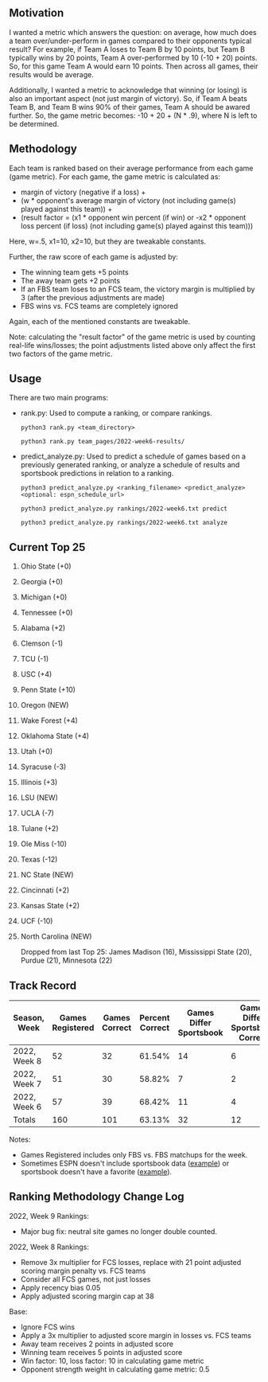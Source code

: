 ## Motivation

I wanted a metric which answers the question: on average, how much does a team over/under-perform in games compared to their opponents typical result? For example, if Team A loses to Team B by 10 points, but Team B typically wins by 20 points, Team A over-performed by 10 (-10 + 20) points. So, for this game Team A would earn 10 points. Then across all games, their results would be average.

Additionally, I wanted a metric to acknowledge that winning (or losing) is also an important aspect (not just margin of victory). So, if Team A beats Team B, and Team B wins 90% of their games, Team A should be awared further. So, the game metric becomes: -10 + 20 + (N * .9), where N is left to be determined. 

## Methodology

Each team is ranked based on their average performance from each game (game metric). For each game, the game metric is calculated as: 

* margin of victory (negative if a loss) + 
* (w * opponent's average margin of victory (not including game(s) played against this team)) + 
* (result factor = (x1 * opponent win percent (if win) or -x2 * opponent loss percent (if loss) (not including game(s) played against this team)))

Here, w=.5, x1=10, x2=10, but they are tweakable constants.

Further, the raw score of each game is adjusted by:

* The winning team gets +5 points
* The away team gets +2 points
* If an FBS team loses to an FCS team, the victory margin is multiplied by 3 (after the previous adjustments are made)
* FBS wins vs. FCS teams are completely ignored

Again, each of the mentioned constants are tweakable.

Note: calculating the "result factor" of the game metric is used by counting real-life wins/losses; the point adjustments listed above only affect the first two factors of the game metric.

## Usage

There are two main programs:

* rank.py: Used to compute a ranking, or compare rankings.

    ```python3 rank.py <team_directory>```

    ```python3 rank.py team_pages/2022-week6-results/```

* predict_analyze.py: Used to predict a schedule of games based on a previously generated ranking, or analyze a schedule of results and sportsbook predictions in relation to a ranking.

    ```python3 predict_analyze.py <ranking_filename> <predict_analyze> <optional: espn_schedule_url>```

    ```python3 predict_analyze.py rankings/2022-week6.txt predict```

    ```python3 predict_analyze.py rankings/2022-week6.txt analyze```

## Current Top 25

1. Ohio State (+0)
2. Georgia (+0)
3. Michigan (+0)
4. Tennessee (+0)
5. Alabama (+2)
6. Clemson (-1)
7. TCU (-1)
8. USC (+4)
9. Penn State (+10)
10. Oregon (NEW)
11. Wake Forest (+4)
12. Oklahoma State (+4)
13. Utah (+0)
14. Syracuse (-3)
15. Illinois (+3)
16. LSU (NEW)
17. UCLA (-7)
18. Tulane (+2)
19. Ole Miss (-10)
20. Texas (-12)
21. NC State (NEW)
22. Cincinnati (+2)
23. Kansas State (+2)
24. UCF (-10)
25. North Carolina (NEW)

    Dropped from last Top 25: James Madison (16), Mississippi State (20), Purdue (21), Minnesota (22)

## Track Record

| Season, Week | Games Registered | Games Correct | Percent Correct | Games Differ Sportsbook | Games Differ Sportsbook Correct | Percent Differ Sportsbook Correct | Amount on ML | Profit From ML |
| --- | --- | --- | --- | --- | --- | --- | --- | --- |
| 2022, Week 8 | 52 | 32 | 61.54% | 14 | 6 | 42.86% | $5,200 | $139.75 |
| 2022, Week 7 | 51 | 30 | 58.82% | 7 | 2 | 28.57% | $4,400 | -$925.57 |
| 2022, Week 6 | 57 | 39 | 68.42% | 11 | 4 | 36.36% | N/A | N/A |
| Totals | 160 | 101 | 63.13% | 32 | 12 | 37.50% | $9,600 | -$785.82 |

Notes:
* Games Registered includes only FBS vs. FBS matchups for the week.
* Sometimes ESPN doesn't include sportsbook data ([example](https://www.espn.com/college-football/game?gameId=401415240)) or sportsbook doesn't have a favorite ([example](https://www.espn.com/college-football/game?gameId=401403923)).

## Ranking Methodology Change Log

2022, Week 9 Rankings:

* Major bug fix: neutral site games no longer double counted.

2022, Week 8 Rankings:

* Remove 3x multiplier for FCS losses, replace with 21 point adjusted scoring margin penalty vs. FCS teams
* Consider all FCS games, not just losses
* Apply recency bias 0.05
* Apply adjusted scoring margin cap at 38

Base:

* Ignore FCS wins
* Apply a 3x multiplier to adjusted score margin in losses vs. FCS teams
* Away team receives 2 points in adjusted score
* Winning team receives 5 points in adjusted score
* Win factor: 10, loss factor: 10 in calculating game metric
* Opponent strength weight in calculating game metric: 0.5